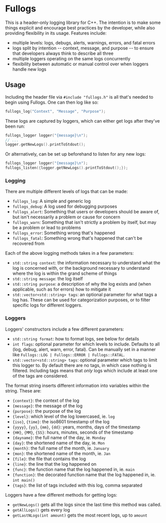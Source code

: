 # Fullogs

This is a header-only logging library for C++. The intention is to make some things explicit and encourage best practices by the developer, while also providing flexibility in its usage. Features include:

* multiple levels: logs, debugs, alerts, warnings, errors, and fatal errors
* logs split by intention -- context, message, and purpose -- to ensure that developers always think to describe all three
* multiple loggers operating on the same logs concurrently
* flexibility between automatic or manual control over when loggers handle new logs

## Usage

Including the header file via `#include "fullogs.h"` is all that's needed to begin using Fullogs. One can then log like so:

```cpp
fullogs_log("Context", "Message", "Purpose");
```

These logs are captured by loggers, which can either get logs after they've been run:

```cpp
fullogs_logger logger("{message}\n");
// ...
logger.getNewLogs().printToStdout();
```

Or alternatively, can be set up beforehand to listen for any new logs:

```cpp
fullogs_logger logger("{message}\n");
fullogs_listen({logger.getNewLogs().printToStdout();});
```

### Logging

There are multiple different levels of logs that can be made:

* `fullogs_log`: A simple and generic log
* `fullogs_debug`: A log used for debugging purposes
* `fullogs_alert`: Something that users or developers should be aware of, but isn't necessarily a problem or cause for concern
* `fullogs_warn`: Something that isn't strictly a problem by itself, but may be a problem or lead to problems
* `fullogs_error`: Something wrong that's happened
* `fullogs_fatal`: Something wrong that's happened that can't be recovered from

Each of the above logging methods takes in a few parameters:

* `std::string context`: the information necessary to understand what the log is concerned with, or the background necessary to understand where the log is within the grand scheme of things
* `std::string message`: the log itself
* `std::string purpose`: a description of why the log exists and (when applicable, such as for errors) how to mitigate it
* `std::vector<std::string> tags`: an optional parameter for what tags a log has. These can be used for categorization purposes, or to filter specific logs for different loggers.

### Loggers

Loggers' constructors include a few different parameters:

* `std::string format`: how to format logs, see below for details
* `int flags`: optional parameter for which levels to include. Defaults to all (log, debug, alert, warn, error, fatal). Can be manually set in a manner like `Fullogs::LOG | Fullogs::ERROR | Fullogs::FATAL`.
* `std::vector<std::string> tags`: optional parameter which tags to limit this logger to. By default there are no tags, in which case nothing is filtered. Including tags means that *only* logs which include at least one of the tags are considered.

The format string inserts different information into variables within the string. These are:

* `{context}`: the context of the log
* `{message}`: the message of the log
* `{purpose}`: the purpose of the log
* `{level}`: which level of the log lowercased, ie. `log`
* `{iso}`, `{time}`: the iso8601 timestamp of the log
* `{yyyy}`, `{yy}`, `{mm}`, `{dd}`: years, months, days of the timestamp
* `{HH}`, `{MM}`, `{SS}`: hours, minutes, seconds of the timestamp
* `{dayname}`: the full name of the day, ie. `Monday`
* `{day}`: the shortened name of the day, ie. `Mon`
* `{month}`: the full name of the month, ie. `January`
* `{mon}`: the shortened name of the month, ie. `Jan`
* `{file}`: the file that contains the log
* `{line}`: the line that the log happened on
* `{func}`: the function name that the log happened in, ie. `main`
* `{function}`: the decorated function name that the log happened in, ie. `int main()`
* `{tags}`: the list of tags included with this log, comma separated

Loggers have a few different methods for getting logs:

* `getNewLogs()` gets all the logs since the last time this method was called.
* `getAllLogs()` gets every log
* `getLastNLogs(int amount)` gets the most recent logs, up to `amount`
